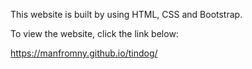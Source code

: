 This website is built by using HTML, CSS and Bootstrap. 

To view the website, click the link below: 

https://manfromny.github.io/tindog/
